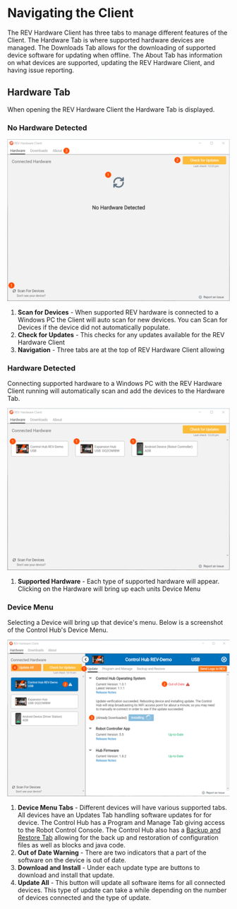 # Navigating the Client

The REV Hardware Client has three tabs to manage different features of the Client. The Hardware Tab is where supported hardware devices are managed. The Downloads Tab allows for the downloading of supported device software for updating when offline. The About Tab has information on what devices are supported, updating the REV Hardware Client, and having issue reporting.

## Hardware Tab

When opening the REV Hardware Client the Hardware Tab is displayed.

### No Hardware Detected

![](../.gitbook/assets/hardware-tab-no-hardware-detected-edit.svg)

1. **Scan for Devices** - When supported REV hardware is connected to a Windows PC the Client will auto scan for new devices. You can Scan for Devices if the device did not automatically populate.
2. **Check for Updates** - This checks for any updates available for the REV Hardware Client
3. **Navigation** - Three tabs are at the top of REV Hardware Client allowing 

### Hardware Detected

Connecting supported hardware to a Windows PC with the REV Hardware Client running will automatically scan and add the devices to the Hardware Tab.

![](../.gitbook/assets/hardware-tab-hardware-detected.svg)

1. **Supported Hardware** - Each type of supported hardware will appear. Clicking on the Hardware will bring up each units Device Menu

### Device Menu

Selecting a Device will bring up that device's menu. Below is a screenshot of the Control Hub's Device Menu.

![](../.gitbook/assets/all-device-device-menu.svg)

1. **Device Menu Tabs** - Different devices will have various supported tabs. All devices have an Updates Tab handling software updates for for device. The Control Hub has a Program and Manage Tab giving access to the Robot Control Console. The Control Hub also has a [Backup and Restore Tab](../control-hub/restoring-user-data.md) allowing for the back up and restoration of configuration files as well as blocks and java code.
2. **Out of Date Warning** - There are two indicators that a part of the software on the device is out of date.
3. **Download and Install** - Under each update type are buttons to download and install that update.
4. **Update All** - This button will update all software items for all connected devices. This type of update can take a while depending on the number of devices connected and the type of update.



